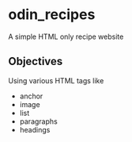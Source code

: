 # odin_recipes
A simple HTML only recipe website
## Objectives
Using various HTML tags like
- anchor
- image
- list 
- paragraphs 
- headings
